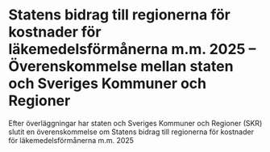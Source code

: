 # Statens bidrag till regionerna för kostnader för läkemedelsförmånerna m.m. 2025 – Överenskommelse mellan staten och Sveriges Kommuner och Regioner

Efter överläggningar har staten och Sveriges Kommuner och Regioner (SKR) slutit en överenskommelse om Statens bidrag till regionerna för kostnader för läkemedelsförmånerna m.m. 2025
